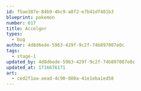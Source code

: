 ```yaml
---
id: f5ae387e-84b9-4bc9-a8f2-e7b41df401b3
blueprint: pokemon
number: 617
title: Accelgor
types:
  - bug
author: 4d8d6ede-5963-429f-9c2f-74b897007e0c
tags:
  - stage-1
updated_by: 4d8d6ede-5963-429f-9c2f-74b897007e0c
updated_at: 1716676171
art:
  - ced2f1aa-aead-4c90-880a-41e1eba1ed58
---
```

